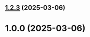 ## [1.2.3](https://github.com/AnyaKizh/git-extended/compare/v1.0.0...v1.2.3) (2025-03-06)



# 1.0.0 (2025-03-06)



